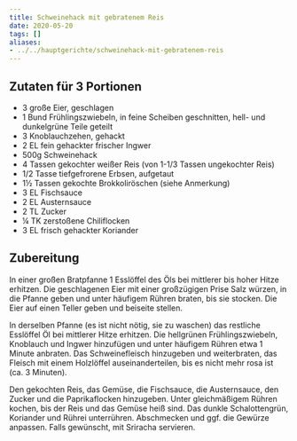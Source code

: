 ```yaml
---
title: Schweinehack mit gebratenem Reis
date: 2020-05-20
tags: []
aliases:
- ../../hauptgerichte/schweinehack-mit-gebratenem-reis
---
```


## Zutaten für 3 Portionen
- 3         große Eier, geschlagen
- 1 Bund    Frühlingszwiebeln, in feine Scheiben geschnitten, hell- und dunkelgrüne Teile geteilt
- 3         Knoblauchzehen, gehackt
- 2 EL      fein gehackter frischer Ingwer
- 500g      Schweinehack
- 4 Tassen  gekochter weißer Reis (von 1-1/3 Tassen ungekochter Reis)
- 1/2 Tasse tiefgefrorene Erbsen, aufgetaut
- 1½ Tassen gekochte Brokkoliröschen (siehe Anmerkung)
- 3 EL      Fischsauce
- 2 EL      Austernsauce
- 2 TL      Zucker
- ¼ TK      zerstoßene Chiliflocken
- 3 EL      frisch gehackter Koriander

## Zubereitung
In einer großen Bratpfanne 1 Esslöffel des Öls bei mittlerer bis hoher Hitze erhitzen. Die geschlagenen Eier mit einer großzügigen Prise Salz würzen, in die Pfanne geben und unter häufigem Rühren braten, bis sie stocken. Die Eier auf einen Teller geben und beiseite stellen.

In derselben Pfanne (es ist nicht nötig, sie zu waschen) das restliche Esslöffel Öl bei mittlerer Hitze erhitzen. Die hellgrünen Frühlingszwiebeln, Knoblauch und Ingwer hinzufügen und unter häufigem Rühren etwa 1 Minute anbraten. Das Schweinefleisch hinzugeben und weiterbraten, das Fleisch mit einem Holzlöffel auseinanderteilen, bis es nicht mehr rosa ist (ca. 3 Minuten).

Den gekochten Reis, das Gemüse, die Fischsauce, die Austernsauce, den Zucker und die Paprikaflocken hinzugeben. Unter gleichmäßigem Rühren kochen, bis der Reis und das Gemüse heiß sind. Das dunkle Schalottengrün, Koriander und Rührei unterrühren. Abschmecken und ggf. die Gewürze anpassen. Falls gewünscht, mit Sriracha servieren.
